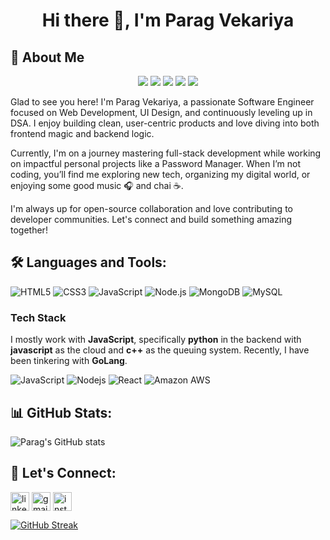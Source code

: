 <h1 align="center">Hi there 👋, I'm Parag Vekariya</h1>

## 🚀 About Me
<p align='center'> <a href="https://wakatime.com/@your-wakatime-id"><img src="https://wakatime.com/badge/user/your-wakatime-id.svg"/></a> <a href="https://peerlist.io/paragvekariya"><img src="https://img.shields.io/badge/Peerlist-paragvekariya-00AB46?logo=peerlist"/></a> <a href="https://visitorbadge.io/status?path=paragvekariya%2Fparagvekariya"><img src="https://api.visitorbadge.io/api/visitors?path=paragvekariya%2Fparagvekariya&label=🌍%20Total%20Visitors&countColor=%23263759&style=flat&labelStyle=none" /></a> <a href="https://github.com/paragvekariya?tab=repositories"><img src="https://img.shields.io/github/stars/paragvekariya?style=flat&logo=github&label=Total%20Stars&color=teal"/></a> <a href="https://leetcode.com/paragvekariya/"><img src="https://img.shields.io/badge/dynamic/json?style=flat&labelColor=black&color=%23ffa116&label=Solved&query=solvedOverTotal&url=https%3A%2F%2Fleetcode-badge.vercel.app%2Fapi%2Fusers%2Fparagvekariya&logo=leetcode&logoColor=yellow"/></a> </p>
Glad to see you here! I'm Parag Vekariya, a passionate Software Engineer focused on Web Development, UI Design, and continuously leveling up in DSA. I enjoy building clean, user-centric products and love diving into both frontend magic and backend logic.

Currently, I'm on a journey mastering full-stack development while working on impactful personal projects like a Password Manager. When I’m not coding, you’ll find me exploring new tech, organizing my digital world, or enjoying some good music 🎧 and chai ☕.

I'm always up for open-source collaboration and love contributing to developer communities. Let's connect and build something amazing together!



## 🛠️ Languages and Tools:
![HTML5](https://img.shields.io/badge/html5-%23E34F26.svg?style=for-the-badge&logo=html5&logoColor=white)
![CSS3](https://img.shields.io/badge/css3-%231572B6.svg?style=for-the-badge&logo=css3&logoColor=white)
![JavaScript](https://img.shields.io/badge/javascript-%23323330.svg?style=for-the-badge&logo=javascript&logoColor=%23F7DF1E)
![Node.js](https://img.shields.io/badge/node.js-6DA55F?style=for-the-badge&logo=node.js&logoColor=white)
![MongoDB](https://img.shields.io/badge/mongodb-%2347A248.svg?style=for-the-badge&logo=mongodb&logoColor=white)
![MySQL](https://img.shields.io/badge/mysql-%2300f.svg?style=for-the-badge&logo=mysql&logoColor=white)


### Tech Stack

I mostly work with **JavaScript**, specifically **python** in the backend with **javascript** as the cloud and **c++** as the queuing system. Recently, I have been tinkering with **GoLang**.

![JavaScript](https://img.shields.io/badge/JavaScript-F7DF1E?logo=javascript&logoColor=black)
![Nodejs](https://img.shields.io/badge/Node.js-43853D?logo=node.js&logoColor=white)
![React](https://img.shields.io/badge/React-20232A?logo=react&logoColor=61DAFB)
![Amazon AWS](https://img.shields.io/badge/Amazon%20AWS-232F3E?logo=amazon-aws)



## 📊 GitHub Stats:
![Parag's GitHub stats](https://github-readme-stats.vercel.app/api?username=paragvekariya&show_icons=true&theme=radical)

## 🔗 Let's Connect:
<p align="left">
  <a href="https://linkedin.com/in/yourusername" target="blank"><img align="center" src="https://cdn-icons-png.flaticon.com/512/174/174857.png" alt="linkedin" height="30" width="30" /></a>
  <a href="mailto:yourmail@gmail.com" target="blank"><img align="center" src="https://cdn-icons-png.flaticon.com/512/732/732200.png" alt="gmail" height="30" width="30" /></a>
  <a href="https://instagram.com/yourusername" target="blank"><img align="center" src="https://cdn-icons-png.flaticon.com/512/174/174855.png" alt="instagram" height="30" width="30" /></a>
</p>

[![GitHub Streak](https://streak-stats.demolab.com?user=paragvekariya&theme=radical&border_radius=5)](https://git.io/streak-stats)
